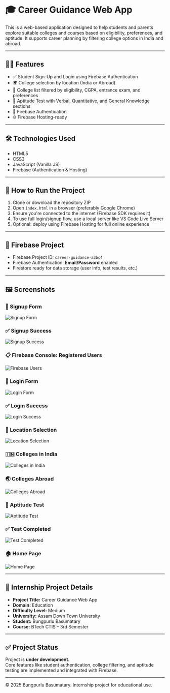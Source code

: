 # 🎓 Career Guidance Web App

This is a web-based application designed to help students and parents explore suitable colleges and courses based on eligibility, preferences, and aptitude. It supports career planning by filtering college options in India and abroad.

---

## 👨‍🎓 Features

- ✅ Student Sign-Up and Login using Firebase Authentication  
- 🌍 College selection by location (India or Abroad)  
- 🎯 College list filtered by eligibility, CGPA, entrance exam, and preferences  
- 🧠 Aptitude Test with Verbal, Quantitative, and General Knowledge sections  
- 🔐 Firebase Authentication  
- 🌐 Firebase Hosting-ready  

---

## 🛠️ Technologies Used

- HTML5  
- CSS3  
- JavaScript (Vanilla JS)  
- Firebase (Authentication & Hosting)

---

## 🚀 How to Run the Project

1. Clone or download the repository ZIP  
2. Open `index.html` in a browser (preferably Google Chrome)  
3. Ensure you're connected to the internet (Firebase SDK requires it)  
4. To use full login/signup flow, use a local server like VS Code Live Server  
5. Optional: deploy using Firebase Hosting for full online experience

---

## 🔐 Firebase Project

- Firebase Project ID: `career-guidance-a3bc4`  
- Firebase Authentication: **Email/Password** enabled  
- Firestore ready for data storage (user info, test results, etc.)

---

## 🖼️ Screenshots

### 🔐 Signup Form  
![Signup Form](screenshots/signup%20succesfull.png)

### ✅ Signup Success  
![Signup Success](screenshots/signup%20succesfull.png)

### 📋 Firebase Console: Registered Users  
![Firebase Users](screenshots/firebase.png)

### 🔑 Login Form  
![Login Form](screenshots/loginsuccesfull.png)

### ✅ Login Success  
![Login Success](screenshots/loginsuccesfull.png)

### 📍 Location Selection  
![Location Selection](screenshots/location.png)

### 🇮🇳 Colleges in India  
![Colleges in India](screenshots/cooleges%20in%20india.png)

### 🌏 Colleges Abroad  
![Colleges Abroad](screenshots/college%20abroad.png)

### 🧠 Aptitude Test  
![Aptitude Test](screenshots/aptitude-test.png)

### ✅ Test Completed  
![Test Completed](screenshots/test%20completed.png)

### 🏠 Home Page  
![Home Page](screenshots/career-guidance-home.png)

---

## 📄 Internship Project Details

- **Project Title:** Career Guidance Web App  
- **Domain:** Education  
- **Difficulty Level:** Medium  
- **University:** Assam Down Town University  
- **Student:** Bungpurlu Basumatary  
- **Course:** BTech CTIS – 3rd Semester  

---

## ✅ Project Status

Project is **under development**.  
Core features like student authentication, college filtering, and aptitude testing are implemented and integrated with Firebase.

---

© 2025 Bungpurlu Basumatary. Internship project for educational use.
